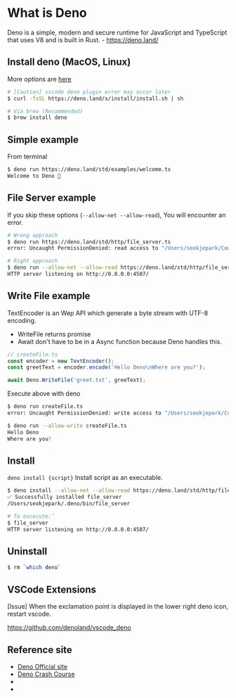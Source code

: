 # What is Deno

Deno is a simple, modern and secure runtime for JavaScript and TypeScript that uses V8 and is built in Rust. - https://deno.land/

## Install deno (MacOS, Linux)

More options are [here](https://deno.land/)

```bash
# [Caution] vscode deno plugin error may occur later
$ curl -fsSL https://deno.land/x/install/install.sh | sh

# Via brew (Recommended)
$ brew install deno
```

## Simple example

From terminal

```bash
$ deno run https://deno.land/std/examples/welcome.ts
Welcome to Deno 🦕
```

## File Server example

If you skip these options (`--allow-net --allow-read`), You will encounter an error.

```bash
# Wrong approach
$ deno run https://deno.land/std/http/file_server.ts
error: Uncaught PermissionDenied: read access to "/Users/seokjepark/Code/TIL", run again with the --allow-read flag

# Right approach
$ deno run --allow-net --allow-read https://deno.land/std/http/file_server.ts
HTTP server listening on http://0.0.0.0:4507/
```

## Write File example

TextEncoder is an Wep API which generate a byte stream with UTF-8 encoding.
- WriteFile returns promise
- Await don't have to be in a Async function because Deno handles this.

```typescript
// createFile.ts
const encoder = new TextEncoder();
const greetText = encoder.encode('Hello Deno\nWhere are you?');

await Deno.WriteFile('greet.txt', greeText);
```

Execute above with deno
```bash
$ deno run createFile.ts
error: Uncaught PermissionDenied: write access to "/Users/seokjepark/Code/deno-pg/greet.txt", run again with the --allow-write flag

$ deno run --allow-write createFile.ts
Hello Deno
Where are you?
```

## Install

`deno install {script}` Install script as an executable.

```bash
$ deno install --allow-net --allow-read https://deno.land/std/http/file_server.ts
✅ Successfully installed file_server
/Users/seokjepark/.deno/bin/file_server

# To excecute:˜
$ file_server
HTTP server listening on http://0.0.0.0:4507/
```

## Uninstall

```bash
$ rm `which deno`
```

## VSCode Extensions

[Issue] When the exclamation point is displayed in the lower right deno icon, restart vscode.

https://github.com/denoland/vscode_deno

## Reference site

- [Deno Official site](https://deno.land/)
- [Deno Crash Course](https://morioh.com/p/05cffb094fa3?fbclid=IwAR2PMP66qOT4NfAPSzG-3YS7IRoQ4kulguBZ-nh4YasMAkmZMxHx-cfuYxw)
- []()
- []()
